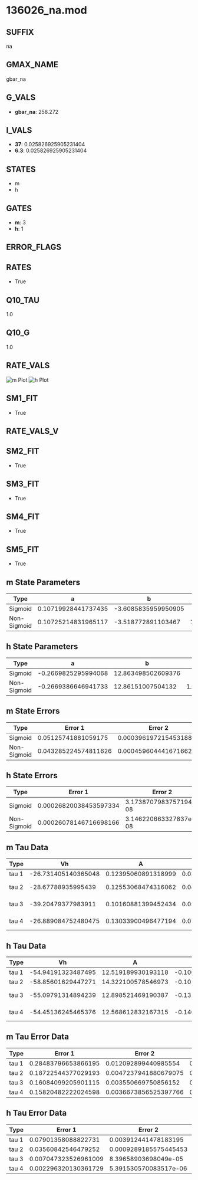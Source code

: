 # 136026_na.mod

## SUFFIX

na

## GMAX_NAME

gbar_na

## G_VALS

- **gbar_na**: 258.272

## I_VALS

- **37**: 0.025826925905231404
- **6.3**: 0.025826925905231404

## STATES

- m
- h

## GATES

- **m**: 3
- **h**: 1

## ERROR_FLAGS


## RATES

- True

## Q10_TAU

1.0

## Q10_G

1.0

## RATE_VALS

![m Plot](/Users/pbozelos/Dropbox/icg-Chai-Panos/supermodels/output_markdown_files/Na/136026_na.mod/images/m.png)
![h Plot](/Users/pbozelos/Dropbox/icg-Chai-Panos/supermodels/output_markdown_files/Na/136026_na.mod/images/h.png)

## SM1_FIT

- True

## RATE_VALS_V

## SM2_FIT

- True

## SM3_FIT

- True

## SM4_FIT

- True

## SM5_FIT

- True

## m State Parameters

| Type | a | b | c | d |
| --- | --- | --- | --- | --- |
| Sigmoid | 0.10719928441737435 | -3.6085835959950905 |
| Non-Sigmoid | 0.10725214831965117 | -3.518772891103467 | 1.0029608751240984 | 0.01394371432943377 |

## h State Parameters

| Type | a | b | c | d |
| --- | --- | --- | --- | --- |
| Sigmoid | -0.2669825295994068 | 12.863498502609376 |
| Non-Sigmoid | -0.2669386646941733 | 12.86151007504132 | 1.0000708719131388 | -1.4582010810149978e-05 |

## m State Errors

| Type | Error 1 | Error 2 | Error 3 |
| --- | --- | --- | --- |
| Sigmoid | 0.05125741881059175 | 0.00039619721545318826 | 0.030634657584261156 |
| Non-Sigmoid | 0.043285224574811626 | 0.000459604441671662 | 0.025869972856167156 |

## h State Errors

| Type | Error 1 | Error 2 | Error 3 |
| --- | --- | --- | --- |
| Sigmoid | 0.00026820038453597334 | 3.1738707983757194e-08 | 0.0002135603784897421 |
| Non-Sigmoid | 0.00026078146716698166 | 3.146220663327837e-08 | 0.00020765290447904224 |

## m Tau Data

| Type | Vh | A | b1 | b2 | c1 | c2 | d1 | d2 | e1 | e2 |
| --- | --- | --- | --- | --- | --- | --- | --- | --- | --- | --- |
| tau 1 | -26.731405140365048 | 0.12395060891318999 | 0.030539729386412466 | 0.014176607330667126 |
| tau 2 | -28.67788935995439 | 0.12553068474316062 | 0.04914395847122242 | 0.00037155104869922116 | 0.02212260812849358 | -8.648888669608934e-05 |
| tau 3 | -39.20479377983911 | 0.10160881399452434 | 0.05840639263733978 | 0.0012265537821418723 | 1.1522698402190303e-05 | 0.01215291309383041 | -4.37433258219012e-06 | -1.2873802454976867e-07 |
| tau 4 | -26.889084752480475 | 0.13033900496477194 | 0.0743143179974346 | 0.0014080298423841898 | 1.1497580767614413e-05 | 1.6751101059382364e-08 | 0.04263708059822135 | -0.0008135822718495221 | 8.279062435204733e-06 | -2.990412249183303e-08 |

## h Tau Data

| Type | Vh | A | b1 | b2 | c1 | c2 | d1 | d2 | e1 | e2 |
| --- | --- | --- | --- | --- | --- | --- | --- | --- | --- | --- |
| tau 1 | -54.94191323487495 | 12.519189930193118 | -0.10064844453695908 | -0.029247415296104452 |
| tau 2 | -58.85601629447271 | 14.322100578546973 | -0.1019825538574533 | 0.00048307027092316606 | -0.05642628696983966 | -0.0006152043701101811 |
| tau 3 | -55.09791314894239 | 12.898521469190387 | -0.1315712487129732 | 0.0014940646919996286 | -6.012618399107516e-06 | -0.04760028285629252 | -0.0007368509835916592 | -6.187843062446654e-06 |
| tau 4 | -54.45136245465376 | 12.568612832167315 | -0.1404975517680721 | 0.001981706894362381 | -1.3611973599599755e-05 | 3.4621371706454964e-08 | -0.049507538714912286 | -0.0012151644215384523 | -2.520623035680217e-05 | -2.1690483534291912e-07 |

## m Tau Error Data

| Type | Error 1 | Error 2 | Error 3 |
| --- | --- | --- | --- |
| tau 1 | 0.28483796653866195 | 0.012092899440985554 | 0.0889048564617924 |
| tau 2 | 0.18722544377029193 | 0.0047237941880679075 | 0.05843761422209803 |
| tau 3 | 0.16084099205901115 | 0.003550669750856152 | 0.05020238518743168 |
| tau 4 | 0.15820482222024598 | 0.0036673856525397766 | 0.04937957247053036 |

## h Tau Error Data

| Type | Error 1 | Error 2 | Error 3 |
| --- | --- | --- | --- |
| tau 1 | 0.07901358088822731 | 0.003912441478183195 | 0.0568366797793866 |
| tau 2 | 0.03560842546479252 | 0.0009289185575445453 | 0.02561413687165412 |
| tau 3 | 0.007047323526961009 | 8.39658903698049e-05 | 0.00506933701904023 |
| tau 4 | 0.002296320130361729 | 5.391530570083517e-06 | 0.0016518073279700592 |

